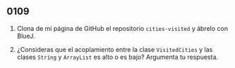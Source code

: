 ## 0109

1. Clona de mi página de GitHub el repositorio `cities-visited` y ábrelo con BlueJ.

2. ¿Consideras que el acoplamiento entre la clase `VisitedCities` y las clases `String` y `ArrayList` es alto o es bajo? Argumenta tu respuesta.
